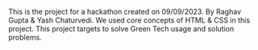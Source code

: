 This is the project for a hackathon created on 09/09/2023. By Raghav Gupta & Yash Chaturvedi.
We used core concepts of HTML & CSS in this project.
This project targets to solve Green Tech usage and solution problems.
